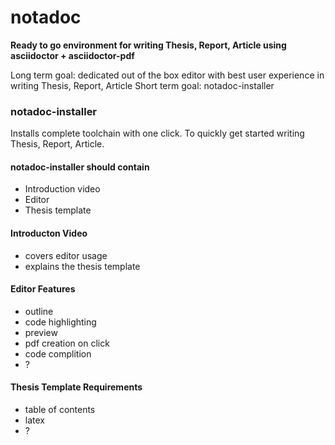 # notadoc
__Ready to go environment for writing Thesis, Report, Article using asciidoctor + asciidoctor-pdf__

Long term goal: dedicated out of the box editor with best user experience in writing Thesis, Report, Article
Short term goal: notadoc-installer


### notadoc-installer
Installs complete toolchain with one click. To quickly get started writing Thesis, Report, Article.


#### notadoc-installer should contain
- Introduction video
- Editor
- Thesis template


#### Introducton Video
- covers editor usage
- explains the thesis template


#### Editor Features
- outline
- code highlighting
- preview
- pdf creation on click
- code complition
- ?

#### Thesis Template Requirements
- table of contents
- latex
- ?
